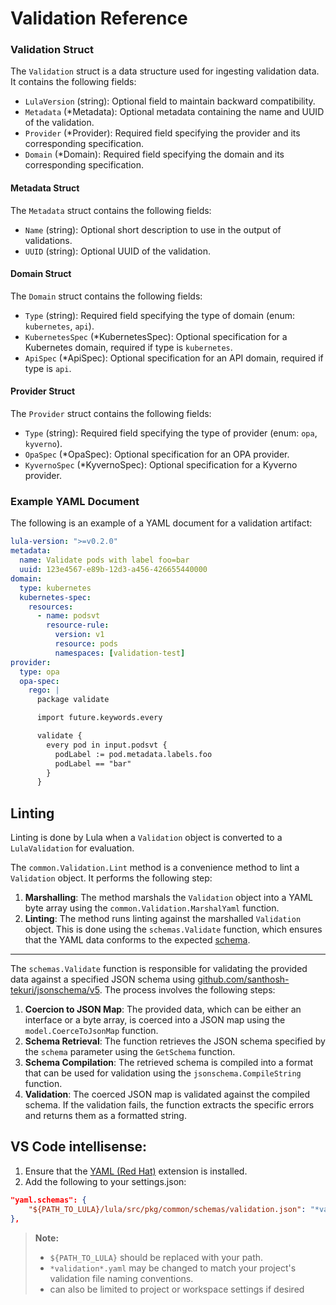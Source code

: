 # Validation Reference

### Validation Struct

The `Validation` struct is a data structure used for ingesting validation data. It contains the following fields:

- `LulaVersion` (string): Optional field to maintain backward compatibility.
- `Metadata` (*Metadata): Optional metadata containing the name and UUID of the validation.
- `Provider` (*Provider): Required field specifying the provider and its corresponding specification.
- `Domain` (*Domain): Required field specifying the domain and its corresponding specification.

#### Metadata Struct

The `Metadata` struct contains the following fields:

- `Name` (string): Optional short description to use in the output of validations.
- `UUID` (string): Optional UUID of the validation.

#### Domain Struct

The `Domain` struct contains the following fields:

- `Type` (string): Required field specifying the type of domain (enum: `kubernetes`, `api`).
- `KubernetesSpec` (*KubernetesSpec): Optional specification for a Kubernetes domain, required if type is `kubernetes`.
- `ApiSpec` (*ApiSpec): Optional specification for an API domain, required if type is `api`.

#### Provider Struct

The `Provider` struct contains the following fields:

- `Type` (string): Required field specifying the type of provider (enum: `opa`, `kyverno`).
- `OpaSpec` (*OpaSpec): Optional specification for an OPA provider.
- `KyvernoSpec` (*KyvernoSpec): Optional specification for a Kyverno provider.

### Example YAML Document

The following is an example of a YAML document for a validation artifact:
```yaml
lula-version: ">=v0.2.0"
metadata:
  name: Validate pods with label foo=bar
  uuid: 123e4567-e89b-12d3-a456-426655440000
domain:
  type: kubernetes
  kubernetes-spec:
    resources:
      - name: podsvt
        resource-rule:
          version: v1
          resource: pods
          namespaces: [validation-test]
provider:
  type: opa
  opa-spec:
    rego: |
      package validate

      import future.keywords.every

      validate {
        every pod in input.podsvt {
          podLabel := pod.metadata.labels.foo
          podLabel == "bar"
        }
      }
```
## Linting
Linting is done by Lula when a `Validation` object is converted to a `LulaValidation` for evaluation.

The `common.Validation.Lint` method is a convenience method to lint a `Validation` object. It performs the following step:

1. **Marshalling**: The method marshals the `Validation` object into a YAML byte array using the `common.Validation.MarshalYaml` function.
2. **Linting**: The method runs linting against the marshalled `Validation` object. This is done using the `schemas.Validate` function, which ensures that the YAML data conforms to the expected [schema](../../src/pkg/common/schemas/validation.json).

___
The `schemas.Validate` function is responsible for validating the provided data against a specified JSON schema using [github.com/santhosh-tekuri/jsonschema/v5](https://github.com/santhosh-tekuri/jsonschema). The process involves the following steps:

1. **Coercion to JSON Map**: The provided data, which can be either an interface or a byte array, is coerced into a JSON map using the `model.CoerceToJsonMap` function.
2. **Schema Retrieval**: The function retrieves the JSON schema specified by the `schema` parameter using the `GetSchema` function.
3. **Schema Compilation**: The retrieved schema is compiled into a format that can be used for validation using the `jsonschema.CompileString` function.
4. **Validation**: The coerced JSON map is validated against the compiled schema. If the validation fails, the function extracts the specific errors and returns them as a formatted string.

## VS Code intellisense:
1. Ensure that the [YAML (Red Hat)](https://marketplace.visualstudio.com/items?itemName=redhat.vscode-yaml) extension is installed.
2. Add the following to your settings.json:
```json
"yaml.schemas": {
    "${PATH_TO_LULA}/lula/src/pkg/common/schemas/validation.json": "*validation*.yaml"
},
```


> **Note:**
> - `${PATH_TO_LULA}` should be replaced with your path.
> - `*validation*.yaml` may be changed to match your project's validation file naming conventions.
> - can also be limited to project or workspace settings if desired 